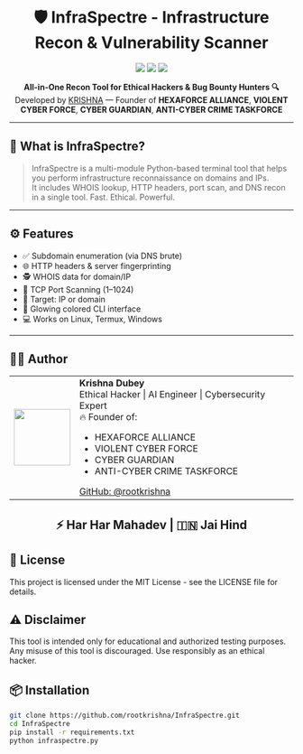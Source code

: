 <h1 align="center">
  🛡️ InfraSpectre - Infrastructure Recon & Vulnerability Scanner
</h1>

<p align="center">
  <img src="https://img.shields.io/github/languages/top/rootkrishna/InfraSpectre?color=black&style=for-the-badge">
  <img src="https://img.shields.io/github/license/rootkrishna/InfraSpectre?style=for-the-badge&color=blue">
  <img src="https://img.shields.io/github/stars/rootkrishna/InfraSpectre?style=for-the-badge&color=yellow">
</p>

<p align="center">
  <b>All-in-One Recon Tool for Ethical Hackers & Bug Bounty Hunters 🔍</b><br>
  Developed by <a href="https://github.com/rootkrishna">KRISHNA</a> — Founder of <strong>HEXAFORCE ALLIANCE</strong>, <strong>VIOLENT CYBER FORCE</strong>, <strong>CYBER GUARDIAN</strong>, <strong>ANTI-CYBER CRIME TASKFORCE</strong>
</p>

---

## 🚀 What is InfraSpectre?

> InfraSpectre is a multi-module Python-based terminal tool that helps you perform infrastructure reconnaissance on domains and IPs.  
It includes WHOIS lookup, HTTP headers, port scan, and DNS recon in a single tool. Fast. Ethical. Powerful.

---

## ⚙️ Features

- ✅ Subdomain enumeration (via DNS brute)
- 🌐 HTTP headers & server fingerprinting
- 🕵️ WHOIS data for domain/IP
- 🚪 TCP Port Scanning (1–1024)
- 🎯 Target: IP or domain
- 🎨 Glowing colored CLI interface
- 💻 Works on Linux, Termux, Windows

---
## 👨‍💻 Author
<table> <tr> <td><img src="https://avatars.githubusercontent.com/rootkrishna" width="100px"></td> <td> <strong>Krishna Dubey</strong><br> Ethical Hacker | AI Engineer | Cybersecurity Expert<br> 🔥 Founder of: <ul> <li>HEXAFORCE ALLIANCE</li> <li>VIOLENT CYBER FORCE</li> <li>CYBER GUARDIAN</li> <li>ANTI-CYBER CRIME TASKFORCE</li> </ul> <a href="https://github.com/rootkrishna">GitHub: @rootkrishna</a> </td> </tr> </table> <h2 align="center">⚡ Har Har Mahadev | 🇮🇳 Jai Hind</h2>

## 📜 License

This project is licensed under the MIT License - see the LICENSE file for details.

## ⚠️ Disclaimer

This tool is intended only for educational and authorized testing purposes.
Any misuse of this tool is discouraged. Use responsibly as an ethical hacker.

## 📦 Installation

```bash
git clone https://github.com/rootkrishna/InfraSpectre.git
cd InfraSpectre
pip install -r requirements.txt
python infraspectre.py

